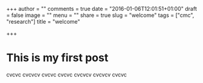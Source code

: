+++
author = ""
comments = true
date = "2016-01-06T12:01:51+01:00"
draft = false
image = ""
menu = ""
share = true
slug = "welcome"
tags = ["cmc", "research"]
title = "welcome"

+++

# This is my first post
cvcvc
cvcvcv
cvcvc
cvcvc
cvcvcv
cvcvcv
cvcvc
